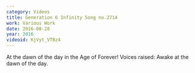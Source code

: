 ```yaml
---
category: Videos
title: Generation 6 Infinity Song no.2714
work: Various Work
date: 2016-08-28
year: 2016
videoid: KjVyt_VTBz4
---
```


At the dawn of the day in the Age of Forever! Voices raised: Awake at the dawn of the day.

